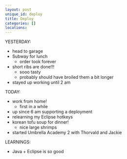 ```yaml
---
layout: post
unique_id: deploy
title: Deploy
categories: []
locations: 
---
```


YESTERDAY:
* head to garage
* Subway for lunch
  * order took forever
* short ribs are done!!!
  * sooo tasty
  * probably should have broiled them a bit longer
* stayed up working until 2 am

TODAY:
* work from home!
  * first in a while
* up since 6 am supporting a deployment
* relearning my Eclipse hotkeys
* korean tofu soup for dinner!
  * nice large shrimps
* started Umbrella Academy 2 with Thorvald and Jackie

LEARNINGS:
* Java + Eclipse is so good
